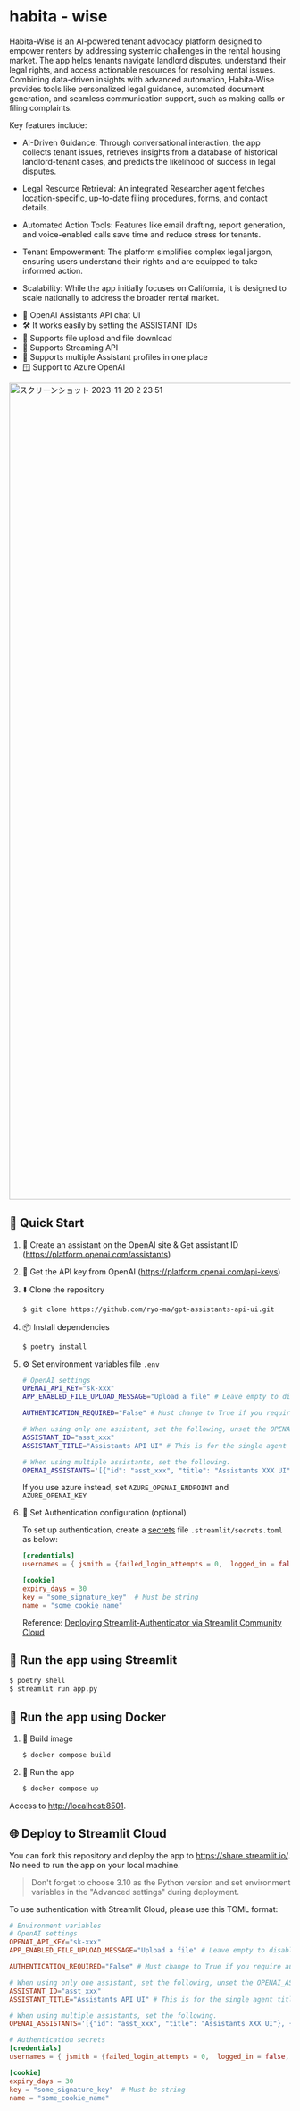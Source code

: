 # habita - wise
Habita-Wise is an AI-powered tenant advocacy platform designed to empower renters by addressing systemic challenges in the rental housing market. The app helps tenants navigate landlord disputes, understand their legal rights, and access actionable resources for resolving rental issues. Combining data-driven insights with advanced automation, Habita-Wise provides tools like personalized legal guidance, automated document generation, and seamless communication support, such as making calls or filing complaints.

Key features include:



- AI-Driven Guidance: Through conversational interaction, the app collects tenant issues, retrieves insights from a database of historical landlord-tenant cases, and predicts the likelihood of success in legal disputes.

- Legal Resource Retrieval: An integrated Researcher agent fetches location-specific, up-to-date filing procedures, forms, and contact details.

- Automated Action Tools: Features like email drafting, report generation, and voice-enabled calls save time and reduce stress for tenants.

- Tenant Empowerment: The platform simplifies complex legal jargon, ensuring users understand their rights and are equipped to take informed action.

- Scalability: While the app initially focuses on California, it is designed to scale nationally to address the broader rental market.

* 💬 OpenAI Assistants API chat UI
* 🛠️ It works easily by setting the ASSISTANT IDs
* 📁 Supports file upload and file download
* 🏃 Supports Streaming API
* 👥 Supports multiple Assistant profiles in one place
* 🪟 Support to Azure OpenAI

<img width="1459" alt="スクリーンショット 2023-11-20 2 23 51" src="https://github.com/ryo-ma/gpt-assistants-api-ui/assets/6661165/5c288d51-196a-4919-bc4d-dc508146f58a">

## 🌟 Quick Start

1. 👤 Create an assistant on the OpenAI site & Get assistant ID (https://platform.openai.com/assistants)
2. 🔑 Get the API key from OpenAI (https://platform.openai.com/api-keys)
3. ⬇️ Clone the repository

    ```bash
    $ git clone https://github.com/ryo-ma/gpt-assistants-api-ui.git
    ```

4. 📦 Install dependencies

    ```bash
    $ poetry install
    ```

5. ⚙️ Set environment variables file `.env`

    ```bash
    # OpenAI settings
    OPENAI_API_KEY="sk-xxx"
    APP_ENABLED_FILE_UPLOAD_MESSAGE="Upload a file" # Leave empty to disable

    AUTHENTICATION_REQUIRED="False" # Must change to True if you require authentication

    # When using only one assistant, set the following, unset the OPENAI_ASSISTANTS variable.
    ASSISTANT_ID="asst_xxx"
    ASSISTANT_TITLE="Assistants API UI" # This is for the single agent title

    # When using multiple assistants, set the following.
    OPENAI_ASSISTANTS='[{"id": "asst_xxx", "title": "Assistants XXX UI"}, {"id": "asst_yyy", "title": "Assistants YYY UI"}]'
    ```
    If you use azure instead, set `AZURE_OPENAI_ENDPOINT` and `AZURE_OPENAI_KEY`

6. 🔑 Set Authentication configuration (optional)

    To set up authentication, create a [secrets](https://docs.streamlit.io/deploy/streamlit-community-cloud/deploy-your-app/secrets-management) file `.streamlit/secrets.toml`  as below:

    ```toml
    [credentials]
    usernames = { jsmith = {failed_login_attempts = 0,  logged_in = false, name = "John Smith", password = "abc"}, rbriggs = {failed_login_attempts = 0,  logged_in = false, name = "R Briggs", password = "abc"}}

    [cookie]
    expiry_days = 30
    key = "some_signature_key"  # Must be string
    name = "some_cookie_name"
    ```
    Reference:  [Deploying Streamlit-Authenticator via Streamlit Community Cloud](https://discuss.streamlit.io/t/deploying-streamlit-authenticator-via-streamlit-community-cloud/39085)

## 🏃‍️ Run the app using Streamlit


```bash
$ poetry shell
$ streamlit run app.py
```

## 🐳 Run the app using Docker

1. 💽 Build image

    ```bash
    $ docker compose build
    ```

2. 🏃‍️ Run the app

    ```bash
    $ docker compose up
    ```
Access to [http://localhost:8501](http://localhost:8501).

## 🌐 Deploy to Streamlit Cloud
You can fork this repository and deploy the app to https://share.streamlit.io/. No need to run the app on your local machine.

> Don't forget to choose 3.10 as the Python version and set environment variables in the "Advanced settings" during deployment.

To use authentication with Streamlit Cloud, please use this TOML format:

```toml
# Environment variables
# OpenAI settings
OPENAI_API_KEY="sk-xxx"
APP_ENABLED_FILE_UPLOAD_MESSAGE="Upload a file" # Leave empty to disable

AUTHENTICATION_REQUIRED="False" # Must change to True if you require authentication

# When using only one assistant, set the following, unset the OPENAI_ASSISTANTS variable.
ASSISTANT_ID="asst_xxx"
ASSISTANT_TITLE="Assistants API UI" # This is for the single agent title

# When using multiple assistants, set the following.
OPENAI_ASSISTANTS='[{"id": "asst_xxx", "title": "Assistants XXX UI"}, {"id": "asst_yyy", "title": "Assistants YYY UI"}]'

# Authentication secrets
[credentials]
usernames = { jsmith = {failed_login_attempts = 0,  logged_in = false, name = "John Smith", password = "abc"}, rbriggs = {failed_login_attempts = 0,  logged_in = false, name = "R Briggs", password = "abc"}}

[cookie]
expiry_days = 30
key = "some_signature_key"  # Must be string
name = "some_cookie_name"
```
